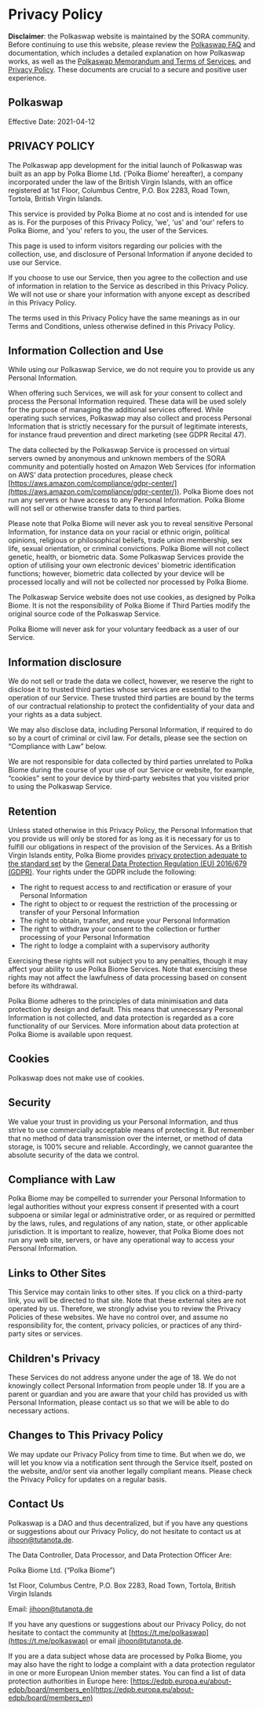 # Privacy Policy

**Disclaimer**: the Polkaswap website is maintained by the SORA community. Before continuing to use this website, please review the [Polkaswap FAQ](https://wiki.sora.org/polkaswap/polkaswap-faq) and documentation, which includes a detailed explanation on how Polkaswap works, as well as the [Polkaswap Memorandum and Terms of Services](https://wiki.sora.org/polkaswap/polkaswap-memorandum-and-terms-of-services.-privacy-policy.), and [Privacy Policy](https://wiki.sora.org/polkaswap/polkaswap-privacy-policy). These documents are crucial to a secure and positive user experience.

## Polkaswap

Effective Date: 2021-04-12

## **PRIVACY POLICY**

The Polkaswap app development for the initial launch of Polkaswap was built as an app by Polka Biome Ltd. (‘Polka Biome’ hereafter), a company incorporated under the law of the British Virgin Islands, with an office registered at 1st Floor, Columbus Centre, P.O. Box 2283, Road Town, Tortola, British Virgin Islands.

This service is provided by Polka Biome at no cost and is intended for use as is. For the purposes of this Privacy Policy, 'we', 'us' and 'our' refers to Polka Biome, and 'you' refers to you, the user of the Services.

This page is used to inform visitors regarding our policies with the collection, use, and disclosure of Personal Information if anyone decided to use our Service.

If you choose to use our Service, then you agree to the collection and use of information in relation to the Service as described in this Privacy Policy. We will not use or share your information with anyone except as described in this Privacy Policy.

The terms used in this Privacy Policy have the same meanings as in our Terms and Conditions, unless otherwise defined in this Privacy Policy.

## **Information Collection and Use**

While using our Polkaswap Service, we do not require you to provide us any Personal Information.

When offering such Services, we will ask for your consent to collect and process the Personal Information required. These data will be used solely for the purpose of managing the additional services offered. While operating such services, Polkaswap may also collect and process Personal Information that is strictly necessary for the pursuit of legitimate interests, for instance fraud prevention and direct marketing (see GDPR Recital 47).

The data collected by the Polkaswap Service is processed on virtual servers owned by anonymous and unknown members of the SORA community and potentially hosted on Amazon Web Services (for information on AWS’ data protection procedures, please check [https://aws.amazon.com/compliance/gdpr-center/](https://aws.amazon.com/compliance/gdpr-center/)). Polka Biome does not run any servers or have access to any Personal Information. Polka Biome will not sell or otherwise transfer data to third parties.

Please note that Polka Biome will never ask you to reveal sensitive Personal Information, for instance data on your racial or ethnic origin, political opinions, religious or philosophical beliefs, trade union membership, sex life, sexual orientation, or criminal convictions. Polka Biome will not collect genetic, health, or biometric data. Some Polkaswap Services provide the option of utilising your own electronic devices' biometric identification functions; however, biometric data collected by your device will be processed locally and will not be collected nor processed by Polka Biome.

The Polkaswap Service website does not use cookies, as designed by Polka Biome. It is not the responsibility of Polka Biome if Third Parties modify the original source code of the Polkaswap Service.

Polka Biome will never ask for your voluntary feedback as a user of our Service.

## **Information disclosure**

We do not sell or trade the data we collect, however, we reserve the right to disclose it to trusted third parties whose services are essential to the operation of our Service. These trusted third parties are bound by the terms of our contractual relationship to protect the confidentiality of your data and your rights as a data subject.

We may also disclose data, including Personal Information, if required to do so by a court of criminal or civil law. For details, please see the section on “Compliance with Law” below.

We are not responsible for data collected by third parties unrelated to Polka Biome during the course of your use of our Service or website, for example, “cookies” sent to your device by third-party websites that you visited prior to using the Polkaswap Service.

## **Retention**

Unless stated otherwise in this Privacy Policy, the Personal Information that you provide us will only be stored for as long as it is necessary for us to fulfill our obligations in respect of the provision of the Services. As a British Virgin Islands entity, Polka Biome provides [privacy protection adequate to the standard set](https://eur-lex.europa.eu/legal-content/EN/TXT/?uri=CELEX%3A32000D0518) by the [General Data Protection Regulation (EU) 2016/679 (GDPR)](https://eur-lex.europa.eu/eli/reg/2016/679/oj). Your rights under the GDPR include the following:

- The right to request access to and rectification or erasure of your Personal Information
- The right to object to or request the restriction of the processing or transfer of your Personal Information
- The right to obtain, transfer, and reuse your Personal Information
- The right to withdraw your consent to the collection or further processing of your Personal Information
- The right to lodge a complaint with a supervisory authority

Exercising these rights will not subject you to any penalties, though it may affect your ability to use Polka Biome Services. Note that exercising these rights may not affect the lawfulness of data processing based on consent before its withdrawal.

Polka Biome adheres to the principles of data minimisation and data protection by design and default. This means that unnecessary Personal Information is not collected, and data protection is regarded as a core functionality of our Services. More information about data protection at Polka Biome is available upon request.

## **Cookies**

Polkaswap does not make use of cookies.

## **Security**

We value your trust in providing us your Personal Information, and thus strive to use commercially acceptable means of protecting it. But remember that no method of data transmission over the internet, or method of data storage, is 100% secure and reliable. Accordingly, we cannot guarantee the absolute security of the data we control.

## **Compliance with Law**

Polka Biome may be compelled to surrender your Personal Information to legal authorities without your express consent if presented with a court subpoena or similar legal or administrative order, or as required or permitted by the laws, rules, and regulations of any nation, state, or other applicable jurisdiction. It is important to realize, however, that Polka Biome does not run any web site, servers, or have any operational way to access your Personal Information.

## **Links to Other Sites**

This Service may contain links to other sites. If you click on a third-party link, you will be directed to that site. Note that these external sites are not operated by us. Therefore, we strongly advise you to review the Privacy Policies of these websites. We have no control over, and assume no responsibility for, the content, privacy policies, or practices of any third-party sites or services.

## **Children's Privacy**

These Services do not address anyone under the age of 18. We do not knowingly collect Personal Information from people under 18. If you are a parent or guardian and you are aware that your child has provided us with Personal Information, please contact us so that we will be able to do necessary actions.

## **Changes to This Privacy Policy**

We may update our Privacy Policy from time to time. But when we do, we will let you know via a notification sent through the Service itself, posted on the website, and/or sent via another legally compliant means. Please check the Privacy Policy for updates on a regular basis.

## **Contact Us**

Polkaswap is a DAO and thus decentralized, but if you have any questions or suggestions about our Privacy Policy, do not hesitate to contact us at [jihoon@tutanota.de](mailto:jihoon@tutanota.de).

The Data Controller, Data Processor, and Data Protection Officer Are:

Polka Biome Ltd. (“Polka Biome”)

1st Floor, Columbus Centre, P.O. Box 2283, Road Town, Tortola, British Virgin Islands

Email: [jihoon@tutanota.de](mailto:jihoon@tutanota.de)

If you have any questions or suggestions about our Privacy Policy, do not hesitate to contact the community at [https://t.me/polkaswap](https://t.me/polkaswap) or email [jihoon@tutanota.de](mailto:jihoon@tutanota.de).

If you are a data subject whose data are processed by Polka Biome, you may also have the right to lodge a complaint with a data protection regulator in one or more European Union member states. You can find a list of data protection authorities in Europe here: [https://edpb.europa.eu/about-edpb/board/members_en](https://edpb.europa.eu/about-edpb/board/members_en)
